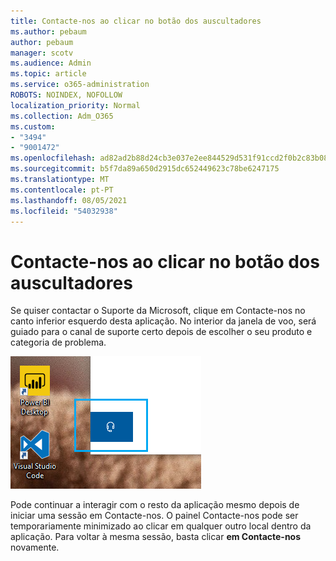 ```yaml
---
title: Contacte-nos ao clicar no botão dos auscultadores
ms.author: pebaum
author: pebaum
manager: scotv
ms.audience: Admin
ms.topic: article
ms.service: o365-administration
ROBOTS: NOINDEX, NOFOLLOW
localization_priority: Normal
ms.collection: Adm_O365
ms.custom:
- "3494"
- "9001472"
ms.openlocfilehash: ad82ad2b88d24cb3e037e2ee844529d531f91ccd2f0b2c83b08ead9df889cc0f
ms.sourcegitcommit: b5f7da89a650d2915dc652449623c78be6247175
ms.translationtype: MT
ms.contentlocale: pt-PT
ms.lasthandoff: 08/05/2021
ms.locfileid: "54032938"
---
```

# <a name="contact-us-by-clicking-the-headphone-button"></a>Contacte-nos ao clicar no botão dos auscultadores

Se quiser contactar o Suporte da  Microsoft, clique em Contacte-nos no canto inferior esquerdo desta aplicação. No interior da janela de voo, será guiado para o canal de suporte certo depois de escolher o seu produto e categoria de problema.

![Contacte-nos ao clicar no ícone dos auscultadores.](media/contact-us-headphone-icon.png)

Pode continuar a interagir com o resto da aplicação mesmo depois de iniciar uma sessão em Contacte-nos. O painel Contacte-nos pode ser temporariamente minimizado ao clicar em qualquer outro local dentro da aplicação. Para voltar à mesma sessão, basta clicar **em Contacte-nos** novamente.
